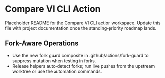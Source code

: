 <!-- markdownlint-disable-next-line MD041 -->
# Compare VI CLI Action

Placeholder README for the Compare VI CLI action workspace. Update this file with
project documentation once the standing-priority roadmap lands.


## Fork-Aware Operations

- Use the new fork guard composite in .github/actions/fork-guard to suppress mutation when testing in forks.
- Release helpers auto-detect forks; run live pushes from the upstream worktree or use the automation commands.


